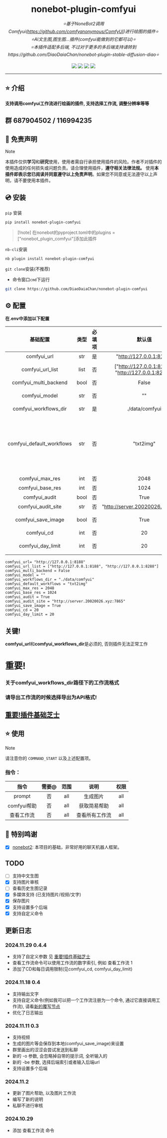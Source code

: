 <div align="center">

# nonebot-plugin-comfyui

_⭐基于NoneBot2调用Comfyui(https://github.com/comfyanonymous/ComfyUI)进行绘图的插件⭐_  
_⭐AI文生图,图生图...插件(comfyui能做到的它都可以)⭐_  
_⭐本插件适配多后端, 不过对于更多的多后端支持请转到https://github.com/DiaoDaiaChan/nonebot-plugin-stable-diffusion-diao⭐_

<a href="https://www.python.org/downloads/release/python-390/"><img src="https://img.shields.io/badge/python-3.10+-blue"></a>  <a href=""><img src="https://img.shields.io/badge/QQ-437012661-yellow"></a> <a href="https://github.com/Cvandia/nonebot-plugin-game-torrent/blob/main/LICENCE"><img src="https://img.shields.io/badge/license-MIT-blue"></a> <a href="https://v2.nonebot.dev/"><img src="https://img.shields.io/badge/Nonebot2-2.2.0+-red"></a>

</div>

---

## ⭐ 介绍

**支持调用comfyui工作流进行绘画的插件, 支持选择工作流, 调整分辨率等等**
## 群 687904502 / 116994235

## 📜 免责声明

> [!note]
> 本插件仅供**学习**和**研究**使用，使用者需自行承担使用插件的风险。作者不对插件的使用造成的任何损失或问题负责。请合理使用插件，**遵守相关法律法规。**
使用**本插件即表示您已阅读并同意遵守以上免责声明**。如果您不同意或无法遵守以上声明，请不要使用本插件。


## 💿 安装

`pip` 安装

```bash
pip install nonebot-plugin-comfyui
```
> [!note] 在nonebot的pyproject.toml中的plugins = ["nonebot_plugin_comfyui"]添加此插件

`nb-cli`安装
```bash
nb plugin install nonebot-plugin-comfyui
```

`git clone`安装(不推荐)

- 命令窗口`cmd`下运行
```bash
git clone https://github.com/DiaoDaiaChan/nonebot-plugin-comfyui
```

## ⚙️ 配置

**在.env中添加以下配置**

|           基础配置            |  类型  | 必填项 |                        默认值                         |                                     说明                                     |
|:-------------------------:|:----:|:---:|:--------------------------------------------------:|:--------------------------------------------------------------------------:|
|        comfyui_url        | str  |  是  |              "http://127.0.0.1:8188"               |                                comfyui后端地址                                 |
|     comfyui_url_list      | list |  否  | ["http://127.0.0.1:8188", "http://127.0.0.1:8288"] |                               comfyui后端地址列表                                |
|        comfyui_multi_backend        | bool |  否  |                       False                        |                                   多后端支持                                    |
|       comfyui_model       | str  |  否  |                         ""                         |                              覆写加载模型节点的时候使用的模型                              |
|   comfyui_workflows_dir   | str  |  是  |                   ./data/comfyui                   |                                comfyui工作流路径                                |
| comfyui_default_workflows | str  |  否  |                     "txt2img"                      | 不传入工作流参数的时候默认使用的工作流名称(请你自己准备喜欢的工作流, 或者复制本仓库中的comfyui_work_flows中的工作流来学习使用) |
|      comfyui_max_res      | int  |  否  |                        2048                        |                                 最大分辨率 ^ 2                                  |
|     comfyui_base_res      | int  |  否  |                        1024                        |                                 基础分辨率 ^ 2                                  |
|       comfyui_audit       | bool |  否  |                        True                        |                                   启动图片审核                                   |
|    comfyui_audit_site     | str  |  否  |         "http://server.20020026.xyz:7865"          |                                   图片审核地址                                   |
|    comfyui_save_image     | bool |  否  |                        True                        |                                是否保存媒体文件到本地                                 |
|    comfyui_cd     | int  |  否  |                         20                         |                                    绘画cd                                    |
|    comfyui_day_limit     | int |  否  |                         20                         |                              每天能画几次(重启机器人会重置)                              |


```env
comfyui_url= "http://127.0.0.1:8188"
comfyui_url_list = ["http://127.0.0.1:8188", "http://127.0.0.1:8288"]
comfyui_multi_backend = False
comfyui_model = ""
comfyui_workflows_dir = "./data/comfyui"
comfyui_default_workflows = "txt2img"
comfyui_max_res = 2048
comfyui_base_res = 1024
comfyui_audit = True
comfyui_audit_site = "http://server.20020026.xyz:7865"
comfyui_save_image = True
comfyui_cd = 20
comfyui_day_limit = 20
```

## 关键!
**comfyui_url**和**comfyui_workflows_dir**是必须的, 否则插件无法正常工作
# 重要!
### 关于comfyui_workflows_dir路径下的工作流格式
### 请导出工作流的时候选择导出为API格式!
## [重要!插件基础芝士](./docs/md/node_control.md)

## ⭐ 使用

> [!note]
> 请注意你的 `COMMAND_START` 以及上述配置项。

### 指令：

|    指令     | 需要@ | 范围 |   说明    |权限|
|:---------:|:---:|:---:|:-------:|:---:|
|  prompt   |  否  |all|  生成图片   |all|
| comfyui帮助 |  否  |all| 获取简易帮助  |all|
|   查看工作流   |  否  |all| 查看所有工作流 |all|


## 💝 特别鸣谢

- [x] [nonebot2](https://github.com/nonebot/nonebot2): 本项目的基础，非常好用的聊天机器人框架。

## TODO
- [ ] 支持中文生图
- [x] 支持图片审核
- [ ] 查看历史生图记录
- [x] 多媒体支持 (已支持图片/视频/文字)
- [x] 保存图片
- [x] 支持设置多个后端
- [x] 支持自定义命令

## 更新日志
### 2024.11.29 0.4.4
- 支持了自定义参数 见 [重要!插件基础芝士](./docs/md/node_control.md#reg_args-难点-敲黑板)
- 查看工作流命令可以使用工作流的数字索引, 例如 查看工作流 1
- 添加了CD和每日调用限制(见comfyui_cd, comfyui_day_limit)
### 2024.11.18 0.4
- 支持输出文字
- 支持自定义命令(例如我可以把一个工作流注册为一个命令, 通过它直接调用工作流), 请看[新的覆写节点](./docs/md/node_control.md#覆写节点名称)
- 优化了日志输出
### 2024.11.11 0.3
- 支持视频
- 生成的图片等会保存到本地(comfyui_save_image)来设置
- 群里画出的涩涩会尝试发送到私聊
- 新的 -o 参数, 会忽略掉自带的提示词, 全听输入的
- 新的 -be 参数, 选择后端索引或者输入后端url
- 支持设置多个后端
### 2024.11.2
- 更新了图片帮助, 以及图片工作流
- 编写了新的说明
- 私聊不进行审核
### 2024.10.29 
- 添加 查看工作流 命令